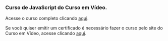 ### Curso de JavaScript do Curso em Vídeo.

Acesse o curso completo clicando [aqui](https://youtube.com/playlist?list=PLntvgXM11X6pi7mW0O4ZmfUI1xDSIbmTm).

Se você quiser emitir um certificado é necessário fazer o curso pelo site do Curso em Vídeo, acesse clicando [aqui](https://www.cursoemvideo.com/curso/javascript).
